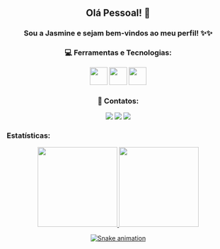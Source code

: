 <div align="center">
 
## Olá Pessoal! 👋
### Sou a Jasmine e sejam bem-vindos ao meu perfil! ✨✨
 
### 💻 Ferramentas e Tecnologias:
<div>
<img src="https://cdn.jsdelivr.net/gh/devicons/devicon/icons/css3/css3-original.svg" width="40" height="40"/>
<img src="https://cdn.jsdelivr.net/gh/devicons/devicon/icons/html5/html5-original.svg" width="40" height="40"/>
<img src="https://cdn.jsdelivr.net/gh/devicons/devicon/icons/javascript/javascript-plain.svg" width="40" height="40"/>
</div>

### 📇 Contatos:

<div>
<a href="https://instagram.com/jasbergamo" target="_blank"><img src="https://img.shields.io/badge/-Instagram-%23E4405F?style=for-the-badge&logo=instagram&logoColor=white" target="_blank"></a>
<a href="https://www.linkedin.com/in/jasminebergamo" target="_blank"><img src="https://img.shields.io/badge/-LinkedIn-%230077B5?style=for-the-badge&logo=linkedin&logoColor=white" target="_blank"></a>   
<a href = "mailto:contato@jasmineticc@gmail.com"><img src="https://img.shields.io/badge/Gmail-D14836?style=for-the-badge&logo=gmail&logoColor=white" target="_blank"></a>
</div>
 
</div>

### Estatísticas:
<div align="center">
<a href="https://github.com/jasminebergamo">
<img height="180em" src="https://github-readme-stats.vercel.app/api/top-langs/?username=jasminebergamo&layout=compact&langs_count=7&theme=jolly"/>
<img height="180em" src="https://github-readme-stats.vercel.app/api?username=jasminebergamo&show_icons=true&theme=jolly&include_all_commits=true&count_private=true"/>
</div>
 
 <div align="center">
  
 ![Snake animation](https://github.com/jasminebergamo/jasminebergamo/blob/output/github-contribution-grid-snake.svg)
  
 </div>

  
<!--
**JasmineBergamo/JasmineBergamo** is a ✨ _special_ ✨ repository because its `README.md` (this file) appears on your GitHub profile.

Here are some ideas to get you started:

- 🔭 I’m currently working on ...
- 🌱 I’m currently learning ...
- 👯 I’m looking to collaborate on ...
- 🤔 I’m looking for help with ...
- 💬 Ask me about ...
- 📫 How to reach me: ...
- 😄 Pronouns: ...
- ⚡ Fun fact: ...
-->
